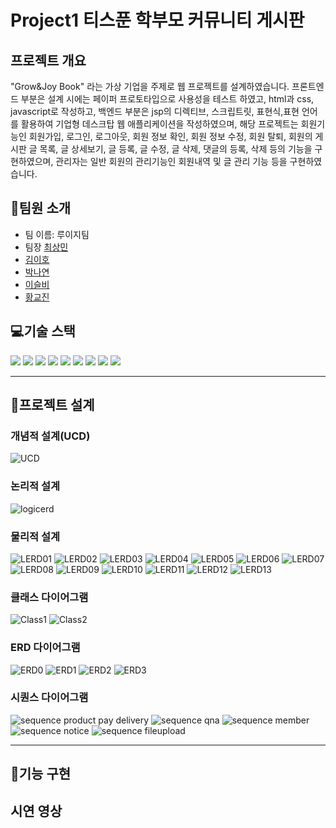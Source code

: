 # Project1 티스푼 학부모 커뮤니티 게시판

## 프로젝트 개요

"Grow&Joy Book" 라는 가상 기업을 주제로 웹 프로젝트를 설계하였습니다.
 프론트엔드 부분은 설계 시에는 페이퍼 프로토타입으로 사용성을 테스트 하였고, html과 css, javascript로 작성하고, 백엔드 부분은 jsp의 디렉티브, 스크립트릿, 표현식,표현 언어를 활용하여 기업형 데스크탑 웹 애플리케이션을 작성하였으며, 해당 프로젝트는 회원기능인 회원가입, 로그인, 로그아웃, 회원 정보 확인, 회원 정보 수정, 회원 탈퇴, 회원의 게시판 글 목록, 글 상세보기, 글 등록, 글 수정, 글 삭제, 댓글의 등록, 삭제 등의 기능을 구현하였으며, 관리자는 일반 회원의 관리기능인 회원내역 및 글 관리 기능 등을 구현하였습니다.

## 👋팀원 소개
- 팀 이름: 루이지팀
- 팀장 [최상민](https://github.com/sangmin0816)
- [김이호](https://github.com/leeho7029)
- [박나연](https://github.com/soumunda8)
- [이슬비](https://github.com/doobee2)
- [황교진](https://github.com/sendjin5)

## 💻기술 스택
<img src="https://img.shields.io/badge/html5-E34F26?style=for-the-badge&logo=html5&logoColor=white"> 
<img src="https://img.shields.io/badge/css-1572B6?style=for-the-badge&logo=css3&logoColor=white"> 
<img src="https://img.shields.io/badge/javascript-F7DF1E?style=for-the-badge&logo=javascript&logoColor=black"> 
<img src="https://img.shields.io/badge/mariaDB-003545?style=for-the-badge&logo=mariaDB&logoColor=white"> 
<img src="https://img.shields.io/badge/java-007396?style=for-the-badge&logo=java&logoColor=white"> 
<img src="https://img.shields.io/badge/apache tomcat-F8DC75?style=for-the-badge&logo=apachetomcat&logoColor=white"> 
<img src="https://img.shields.io/badge/git-F05032?style=for-the-badge&logo=git&logoColor=white"> 
<img src="https://img.shields.io/badge/github-181717?style=for-the-badge&logo=github&logoColor=white"> 
<img src="https://img.shields.io/badge/jquery-0769AD?style=for-the-badge&logo=jquery&logoColor=white"> 



---
## 📝프로젝트 설계
### 개념적 설계(UCD)
![UCD](/README/pro02%20UCD.png)

### 논리적 설계
![logicerd](/README/logicalerd.png)


### 물리적 설계
![LERD01](/README/PERD/01.PNG)
![LERD02](/README/PERD/02.PNG)
![LERD03](/README/PERD/03.PNG)
![LERD04](/README/PERD/04.PNG)
![LERD05](/README/PERD/05.PNG)
![LERD06](/README/PERD/06.PNG)
![LERD07](/README/PERD/07.PNG)
![LERD08](/README/PERD/08.PNG)
![LERD09](/README/PERD/09.PNG)
![LERD10](/README/PERD/10.PNG)
![LERD11](/README/PERD/11.PNG)
![LERD12](/README/PERD/12.PNG)
![LERD13](/README/PERD/13.PNG)


### 클래스 다이어그램
![Class1](/README/class1.png)
![Class2](/README/class2.png)

### ERD 다이어그램
![ERD0](/README/erd%20diagram/image.png)
![ERD1](/README/erd%20diagram/image(1).png)
![ERD2](/README/erd%20diagram/image%20(2).png)
![ERD3](/README/erd%20diagram/image%20(3).png)

### 시퀀스 다이어그램
![sequence product pay delivery](/README/sequence/project2%20product%20pay%20delivery.png)
![sequence qna](/README/sequence/project2%20Qna.png)
![sequence member](/README/sequence/project2member.png)
![sequence notice](/README/sequence/project2Notice.png)
![sequence fileupload](/README/sequence/project2Fileupload.png)



---
## 🔧기능 구현

## 시연 영상
